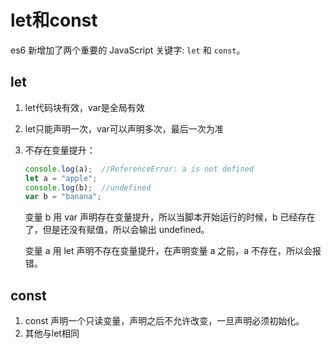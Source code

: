 # let和const

es6 新增加了两个重要的 JavaScript 关键字: `let` 和 `const`。

## let

1. let代码块有效，var是全局有效
2. let只能声明一次，var可以声明多次，最后一次为准
3. 不存在变量提升：

    ```javascript
    console.log(a);  //ReferenceError: a is not defined
    let a = "apple";
    console.log(b);  //undefined
    var b = "banana";
    ```

    变量 b 用 var 声明存在变量提升，所以当脚本开始运行的时候，b 已经存在了，但是还没有赋值，所以会输出 undefined。

    变量 a 用 let 声明不存在变量提升，在声明变量 a 之前，a 不存在，所以会报错。

## const

1. const 声明一个只读变量，声明之后不允许改变，一旦声明必须初始化。
2. 其他与let相同
